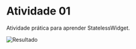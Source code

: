 # Atividade 01

Atividade prática para aprender StatelessWidget.

<img src='/lib/img01.PNG' alt="Resultado"/>